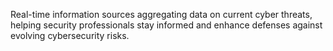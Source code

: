 Real-time information sources aggregating data on current cyber threats, helping security professionals stay informed and enhance defenses against evolving cybersecurity risks.